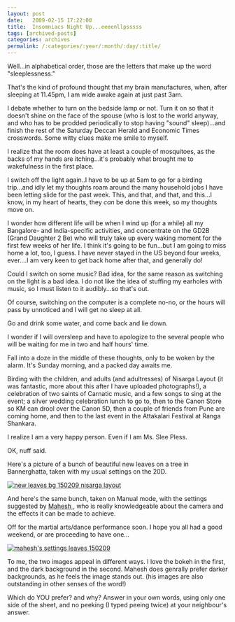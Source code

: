 ```yaml
---
layout: post
date:	2009-02-15 17:22:00
title:  Insomniacs Night Up...eeeenllpsssss
tags: [archived-posts]
categories: archives
permalink: /:categories/:year/:month/:day/:title/
---
```

Well...in alphabetical order, those are the letters that make up the word "sleeplessness."

That's the kind of profound thought that my brain manufactures, when, after sleeping at 11.45pm, I am wide awake again at just past 3am. 

I debate whether to turn on the bedside lamp or not. Turn it on so that it doesn't shine on the face of the spouse (who is lost to the world anyway, and who has to be prodded periodically to stop having "sound" sleep)...and finish the rest of the Saturday Deccan Herald and Economic Times crosswords. Some witty clues make me smile to myself.

I realize that the room does have at least a couple of mosquitoes, as the backs of my hands are itching...it's probably what brought me to wakefulness in the first place.

I switch off the light again..I have to be up at 5am to go for a birding trip...and idly let my thoughts roam around the many household jobs I have been letting slide for the past week. This, and that, and that, and this...I know, in my heart of hearts, they *can* be done this week, so my thoughts move on.

I wonder how different life will be when I wind up (for a while) all my Bangalore- and India-specific activities, and concentrate on the GD2B (Grand Daughter 2 Be) who will truly take up every waking moment for the first few weeks of her life. I think it's going to be fun...but I am going to miss home a lot, too, I guess. I have never stayed in the US beyond four weeks, ever....I am very keen to get back home after that, and generally do!

Could I switch on some music? Bad idea, for the same reason as switching on the light is a bad idea. I do not like the idea of stuffing my earholes with music, so I must listen to it audibly...so that's out.

Of course, switching on the computer is a complete no-no, or the hours will pass by unnoticed and I will get no sleep at all.

Go and drink some water, and come back and lie down. 

I wonder if I will oversleep and have to apologize to the several people who will be waiting for me in two and half hours' time.

Fall into a doze  in the middle of these thoughts, only to be woken by the alarm. It's Sunday morning, and a packed day awaits me.

Birding with the children, and adults (and adultresses) of Nisarga Layout (it was fantastic, more about this after I have uploaded photographs!), a celebration of two saints of Carnatic music, and a few songs to sing at the event; a silver wedding celebration lunch to go to, then to the Canon Store so KM can drool over the Canon 5D, then a couple of friends from Pune are coming home, and then to the last event in the Attakalari Festival at Ranga Shankara.

I realize I am a very happy person. Even if I am Ms. Slee Pless.

OK, nuff said.

Here's a picture of a bunch of beautiful new leaves on a tree in Bannerghatta, taken with my usual settings on the 20D.

<a href="http://s297.photobucket.com/albums/mm205/depontis/?action=view&current=IMG_5040.jpg" target="_blank"><img src="http://i297.photobucket.com/albums/mm205/depontis/IMG_5040.jpg" border="0" alt="new leaves bg 150209 nisarga layout"></a>


And here's the same bunch, taken on Manual mode, with the settings suggested by <a href="http://fotodreamz.blogspot.com/"> Mahesh </a>, who is really knowledgeable about the camera and the effects it can be made to achieve.


Off for the martial arts/dance performance soon. I hope you all had a good weekend, or are proceeding to have one...




<a href="http://s297.photobucket.com/albums/mm205/depontis/?action=view&current=IMG_5080.jpg" target="_blank"><img src="http://i297.photobucket.com/albums/mm205/depontis/IMG_5080.jpg" border="0" alt="mahesh's settings leaves 150209"></a>


To me, the two images appeal in different ways. I love the bokeh in the first, and the dark background in the second. Mahesh does genrally prefer darker backgrounds, as he feels the image stands out. (his images are also outstanding in other senses of the word!)

Which do YOU prefer? and why? Answer in your own words, using only one side of the sheet, and no peeking (I typed peeing twice) at your neighbour's answer.
